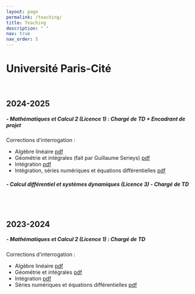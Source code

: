 ```yaml
---
layout: page
permalink: /teaching/
title: Teaching
description: " "
nav: true
nav_order: 5
---
```


# Université Paris-Cité
<br>


## 2024-2025

#####  - Mathématiques et Calcul 2  (Licence 1) : Chargé de TD + Encadrant de projet

Corrections d'interrogation : 

  - Algèbre linéaire [pdf](https://rayanemouhli.github.io/assets/pdf/MC2-alglin-2425.pdf)
  - Géométrie et intégrales (fait par Guillaume Serieys) [pdf](https://rayanemouhli.github.io/assets/pdf/MC2-geomint-2425.pdf)
  - Intégration [pdf](https://rayanemouhli.github.io/assets/pdf/MC2-integration-2425.pdf)
  - Intégration, séries numériques et équations différentielles [pdf](https://rayanemouhli.github.io/assets/pdf/MC2-int_series_edo-2425.pdf)


##### - Calcul différentiel et systèmes dynamiques (Licence 3) - Chargé de TD 

<br>
<br>

## 2023-2024

##### -  Mathématiques et Calcul 2  (Licence 1) : Chargé de TD 

Corrections d'interrogation : 

  - Algèbre linéaire  [pdf](https://rayanemouhli.github.io/assets/pdf/MC2-alglin-2324.pdf)
  - Géométrie et intégrales [pdf](https://rayanemouhli.github.io/assets/pdf/MC2-geomint-2324.pdf)
  - Intégration [pdf](https://rayanemouhli.github.io/assets/pdf/MC2-Integration-2324.pdf)
  - Séries numériques et équations différentielles [pdf](https://rayanemouhli.github.io/assets/pdf/MC2-serienumequadiff-2324.pdf)



